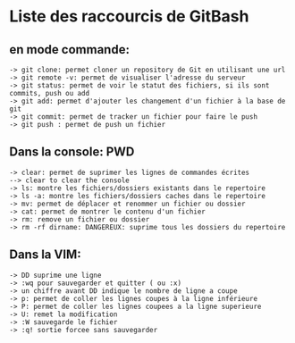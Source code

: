 Liste des raccourcis de GitBash
===============================

en mode commande: 
----------------
	-> git clone: permet cloner un repository de Git en utilisant une url
	-> git remote -v: permet de visualiser l'adresse du serveur
	-> git status: permet de voir le statut des fichiers, si ils sont commits, push ou add
	-> git add: permet d'ajouter les changement d'un fichier à la base de git
	-> git commit: permet de tracker un fichier pour faire le push
	-> git push : permet de push un fichier

Dans la console: PWD
--------------------
	-> clear: permet de suprimer les lignes de commandes écrites
	--> clear to clear the console
	-> ls: montre les fichiers/dossiers existants dans le repertoire
	-> ls -a: montre les fichiers/dossiers caches dans le repertoire
	-> mv: permet de déplacer et renommer un fichier ou dossier
	-> cat: permet de montrer le contenu d'un fichier
	-> rm: remove un fichier ou dossier
	-> rm -rf dirname: DANGEREUX: suprime tous les dossiers du repertoire
	
Dans la VIM:
------------

	-> DD suprime une ligne
	-> :wq pour sauvegarder et quitter ( ou :x)
	-> un chiffre avant DD indique le nombre de ligne a coupe
	-> p: permet de coller les lignes coupes à la ligne inférieure
	-> P: permet de coller les lignes coupees a la ligne superieure
	-> U: remet la modification
	-> :W sauvegarde le fichier
	-> :q! sortie forcee sans sauvegarder
	
